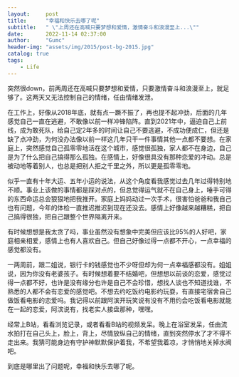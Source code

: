 ```yaml
---
layout:     post
title:      "幸福和快乐去哪了呢"
subtitle:   " \"上周还在高喊只要梦想和爱情，激情奋斗和浪漫至上...\""
date:       2022-11-14 02:37:00
author:     "Gumc"
header-img: "assets/img/2015/post-bg-2015.jpg"
catalog: true
tags:
    - Life
---
```

突然很down，前两周还在高喊只要梦想和爱情，只要激情奋斗和浪漫至上，就足够了。这两天又无法控制自己的情绪，任由情绪发泄。

在工作上，好像从2018年底，就有点一蹶不振了，再也提不起冲劲，后面的几年感觉自己一直在逃避，不敢像以前一样冲锋陷阵。直到2021年中，逼迫自己上前线，成为敢死队，给自己定2年多的时间让自己不要逃避，不成功便成仁，但还是缺了点冲劲，为何没办法像以前一样这几年只干一件事情其他一点都不要想。在家庭上，突然感觉自己孤零零地活在这个城市，感觉很孤独，家人都不在身边，自己是为了什么把自己搞得那么孤独。在感情上，好像很具没有那种恋爱的冲动。总是被动地等着别人，也总是把别人拒之千里之外，所以更是孤零零地。

似乎一直有十年大运、五年小运的说法，从这个角度看我感觉过去几年过得特别地不顺。事业上该做的事情都是踩对点的，但总觉得运气就不在自己身上，唾手可得的东西命运总会狠狠地把我推开。家庭上妈妈动过一次手术，很害怕爸爸和我自己也有问题，今年的体检一直推迟推迟到现在还没去。感情上好像越来越糟糕，把自己搞得很独，把自己跟整个世界隔离开来。

有时候想想是我太贪了吗，事业虽然没有想象中完美但应该比95%的人好吧，家庭相亲相爱，感情上也有人喜欢自己。但自己好像过得一点都不开心，一点幸福的感觉都没有。

一两周前，跟二姐说，银行卡的钱感觉也不少呀但却为何一点幸福感都没有。姐姐说，因为你没有老婆孩子。有时候想着要不结婚吧，但想想以前谈的恋爱，感觉过得一点都不好，也许是没有缘分也许是自己不会珍惜，想找人谈也不知道找谁，不熟悉的人都不会有恋爱的感觉吧。不想去约吃饭约电影约玩耍，有直接宅宿舍自己做饭看电影的恋爱吗。我记得以前跟阿滨开玩笑说有没有不用约会吃饭看电影就能在一起的恋爱，阿滨说有，找老实人接盘那种，嘿嘿。

经常上B站，看看浏览记录，或者看看B站的视频发呆。晚上在浴室发呆，任由流水拍打在自己头上，脸上，背上，尽情放纵自己的情绪，直到突然停水了才不得不走出来。我猜可能身边有守护神默默保护着我，不希望我着凉，才悄悄地关掉水阀吧。

到底是哪里出了问题呢，幸福和快乐去哪了呢。
